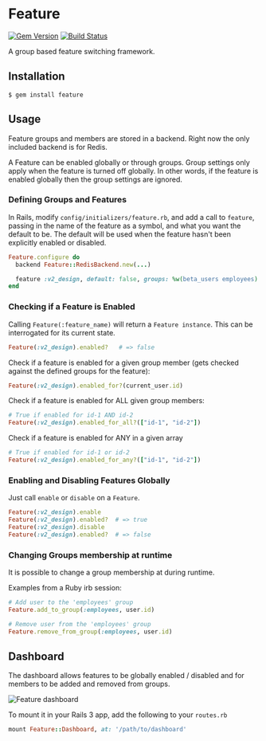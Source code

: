 # Feature
[![Gem Version](https://badge.fury.io/rb/gc_feature.png)](http://badge.fury.io/rb/gc_feature)
[![Build Status](https://travis-ci.org/gocardless/feature.png?branch=master)](https://travis-ci.org/gocardless/feature)

A group based feature switching framework.

## Installation

```console
$ gem install feature
```

## Usage

Feature groups and members are stored in a backend. Right now the only included backend is for Redis.

A Feature can be enabled globally or through groups. Group settings only apply
when the feature is turned off globally. In other words, if the feature is
enabled globally then the group settings are ignored.

### Defining Groups and Features

In Rails, modify `config/initializers/feature.rb`, and add a call to
`feature`, passing in the name of the feature as a symbol, and what you want 
the default to be. The default will be used when the feature hasn't been 
explicitly enabled or disabled.

```ruby
Feature.configure do
  backend Feature::RedisBackend.new(...)

  feature :v2_design, default: false, groups: %w(beta_users employees)
end
```

### Checking if a Feature is Enabled

Calling `Feature(:feature_name)` will return a `Feature instance`. This can be 
interrogated for its current state.

```ruby
Feature(:v2_design).enabled?   # => false
```

Check if a feature is enabled for a given group member (gets checked against 
the defined groups for the feature):

```ruby
Feature(:v2_design).enabled_for?(current_user.id)
```

Check if a feature is enabled for ALL given group members:

```ruby
# True if enabled for id-1 AND id-2
Feature(:v2_design).enabled_for_all?(["id-1", "id-2"])
```

Check if a feature is enabled for ANY in a given array

```ruby
# True if enabled for id-1 or id-2
Feature(:v2_design).enabled_for_any?(["id-1", "id-2"])
```

### Enabling and Disabling Features Globally

Just call `enable` or `disable` on a `Feature`.

```ruby
Feature(:v2_design).enable
Feature(:v2_design).enabled?  # => true
Feature(:v2_design).disable
Feature(:v2_design).enabled?  # => false
```

### Changing Groups membership at runtime

It is possible to change a group membership at during runtime.

Examples from a Ruby irb session:

```ruby
# Add user to the 'employees' group
Feature.add_to_group(:employees, user.id)

# Remove user from the 'employees' group
Feature.remove_from_group(:employees, user.id)
```

## Dashboard

The dashboard allows features to be globally enabled / disabled and for
members to be added and removed from groups.

![Feature dashboard](http://gc-misc.s3.amazonaws.com/images/feature-dashboard.png)

To mount it in your Rails 3 app, add the following to your `routes.rb`

```ruby
mount Feature::Dashboard, at: '/path/to/dashboard'
```
